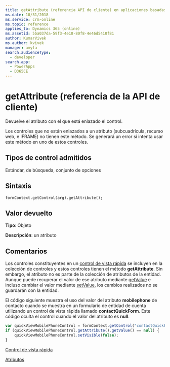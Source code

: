 ```yaml
---
title: getAttribute (referencia API de cliente) en aplicaciones basadas en modelos | Microsoft Docs
ms.date: 10/31/2018
ms.service: crm-online
ms.topic: reference
applies_to: Dynamics 365 (online)
ms.assetid: 5ba037da-59f3-4e10-80f8-4e46d5410f81
author: KumarVivek
ms.author: kvivek
manager: amyla
search.audienceType:
  - developer
search.app:
  - PowerApps
  - D365CE
---
```

# <a name="getattribute-client-api-reference"></a>getAttribute (referencia de la API de cliente)



Devuelve el atributo con el que está enlazado el control.

Los controles que no están enlazados a un atributo (subcuadrícula, recurso web, e IFRAME) no tienen este método. Se generará un error si intenta usar este método en uno de estos controles. 

## <a name="control-types-supported"></a>Tipos de control admitidos

Estándar, de búsqueda, conjunto de opciones

## <a name="syntax"></a>Sintaxis

`formContext.getControl(arg).getAttribute();`

## <a name="return-value"></a>Valor devuelto

**Tipo**: Objeto

**Descripción**: un atributo

## <a name="remarks"></a>Comentarios

Los controles constituyentes en un [control de vista rápida](../formContext-ui-quickForms.md) se incluyen en la colección de controles y estos controles tienen el método **getAttribute**. Sin embargo, el atributo no es parte de la colección de atributos de la entidad. Aunque puede recuperar el valor de ese atributo mediante [getValue](../attributes/getValue.md) e incluso cambiar el valor mediante [setValue](../attributes/setValue.md), los cambios realizados no se guardarán con la entidad.
 
El código siguiente muestra el uso del valor del atributo **mobilephone** de contacto cuando se muestra en un formulario de entidad de cuenta utilizando un control de vista rápida llamado **contactQuickForm**. Este código oculta el control cuando el valor del atributo es **null**.

```JavaScript
var quickViewMobilePhoneControl = formContext.getControl("contactQuickForm_contactQuickForm_contact_mobilephone");
if (quickViewMobilePhoneControl.getAttribute().getValue() == null) {
    quickViewMobilePhoneControl.setVisible(false);
}
```


[Control de vista rápida](../formContext-ui-quickForms.md)

[Atributos](../attributes.md)


